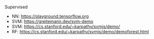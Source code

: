 Supervised
- NN: https://playground.tensorflow.org
- SVM: https://greitemann.dev/svm-demo
- SVM: https://cs.stanford.edu/~karpathy/svmjs/demo/
- RF:  https://cs.stanford.edu/~karpathy/svmjs/demo/demoforest.html
